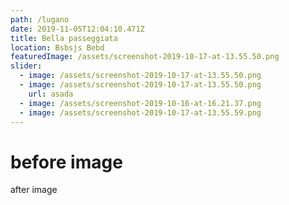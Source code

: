 ```yaml
---
path: /lugano
date: 2019-11-05T12:04:10.471Z
title: Bella passeggiata
location: Bsbsjs Bebd
featuredImage: /assets/screenshot-2019-10-17-at-13.55.50.png
slider:
  - image: /assets/screenshot-2019-10-17-at-13.55.50.png
  - image: /assets/screenshot-2019-10-17-at-13.55.50.png
    url: asada
  - image: /assets/screenshot-2019-10-16-at-16.21.37.png
  - image: /assets/screenshot-2019-10-17-at-13.55.59.png
---
```

# before image

after image
